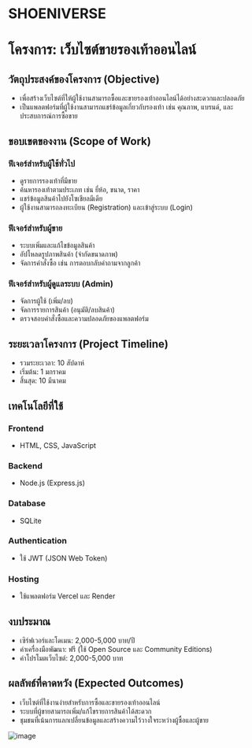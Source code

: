 # SHOENIVERSE

# โครงการ: เว็บไซต์ขายรองเท้าออนไลน์

## วัตถุประสงค์ของโครงการ (Objective)
- เพื่อสร้างเว็บไซต์ที่ให้ผู้ใช้งานสามารถซื้อและขายรองเท้าออนไลน์ได้อย่างสะดวกและปลอดภัย
- เป็นแพลตฟอร์มที่ผู้ใช้งานสามารถแชร์ข้อมูลเกี่ยวกับรองเท้า เช่น คุณภาพ, แบรนด์, และประสบการณ์การซื้อขาย

## ขอบเขตของงาน (Scope of Work)

### ฟีเจอร์สำหรับผู้ใช้ทั่วไป
- ดูรายการรองเท้าที่มีขาย
- ค้นหารองเท้าตามประเภท เช่น ยี่ห้อ, ขนาด, ราคา
- แชร์ข้อมูลสินค้าไปยังโซเชียลมีเดีย
- ผู้ใช้งานสามารถลงทะเบียน (Registration) และเข้าสู่ระบบ (Login)

### ฟีเจอร์สำหรับผู้ขาย
- ระบบเพิ่มและแก้ไขข้อมูลสินค้า
- อัปโหลดรูปภาพสินค้า (จำกัดขนาดภาพ)
- จัดการคำสั่งซื้อ เช่น การตอบกลับคำถามจากลูกค้า

### ฟีเจอร์สำหรับผู้ดูแลระบบ (Admin)
- จัดการผู้ใช้ (เพิ่ม/ลบ)
- จัดการรายการสินค้า (อนุมัติ/ลบสินค้า)
- ตรวจสอบคำสั่งซื้อและความปลอดภัยของแพลตฟอร์ม

## ระยะเวลาโครงการ (Project Timeline)
- รวมระยะเวลา: 10 สัปดาห์
- เริ่มต้น: 1 มกราคม
- สิ้นสุด: 10 มีนาคม

## เทคโนโลยีที่ใช้

### Frontend
- HTML, CSS, JavaScript

### Backend
- Node.js (Express.js)

### Database
- SQLite

### Authentication
- ใช้ JWT (JSON Web Token)

### Hosting
- ใช้แพลตฟอร์ม Vercel และ Render

## งบประมาณ
- เซิร์ฟเวอร์และโดเมน: 2,000-5,000 บาท/ปี
- ค่าเครื่องมือพัฒนา: ฟรี (ใช้ Open Source และ Community Editions)
- ค่าโปรโมตเว็บไซต์: 2,000-5,000 บาท

## ผลลัพธ์ที่คาดหวัง (Expected Outcomes)
- เว็บไซต์ที่ใช้งานง่ายสำหรับการซื้อและขายรองเท้าออนไลน์
- ระบบที่ผู้ขายสามารถเพิ่ม/แก้ไขรายการสินค้าได้สะดวก
- ชุมชนที่เน้นการแลกเปลี่ยนข้อมูลและสร้างความไว้วางใจระหว่างผู้ซื้อและผู้ขาย

![image](https://github.com/user-attachments/assets/f77f7687-5e54-4313-a902-e8649fcda29d)
